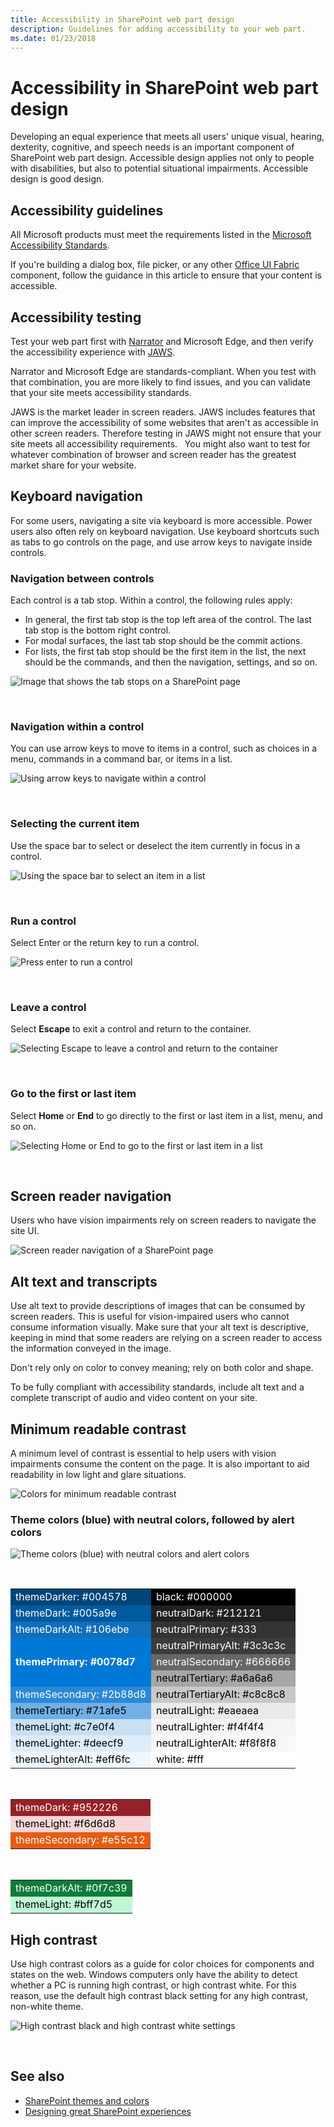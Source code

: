 ```yaml
---
title: Accessibility in SharePoint web part design
description: Guidelines for adding accessibility to your web part.
ms.date: 01/23/2018 
---
```


<!--Based on how rough this content is in its current state, i'm going to pull it from this initial release so we can edit and better prepare. -->

# Accessibility in SharePoint web part design

Developing an equal experience that meets all users' unique visual, hearing, dexterity, cognitive, and speech needs is an important component of SharePoint web part design. Accessible design applies not only to people with disabilities, but also to potential situational impairments. Accessible design is good design.

## Accessibility guidelines

<!-- Make sure that this is an external resource that folks can access. Original link was to a OneNote file. -->
All Microsoft products must meet the requirements listed in the [Microsoft Accessibility Standards](https://microsoft.sharepoint.com/teams/msenable/Pages/MASDetails.aspx
"Link to Microsoft Accesssibility Standards").  

<!-- Fabric components are not designed to be accessible already? And, shouldn't components that aren't based on Fabric also be accessible? -->

If you're building a dialog box, file picker, or any other [Office UI Fabric](https://developer.microsoft.com/en-us/fabric#/components) component, follow the guidance in this article to ensure that your content is accessible. 

<!-- Not sure why we have that link? It currently goes to the OneNote file. Where is the Common UI Controls content? Is that related to accessibility? [v-licapu] - I agree; we shouldn't be linking to this unless it's live to external audiences; even I can't access it. I moved it to within the comment: 
[Common UI Controls](https://microsoft.sharepoint.com/teams/STS/_layouts/OneNote.aspx?id=%2Fteams%2FSTS%2FShared%20Documents%2FSP%20Accessibility%2FAccessibility%20Guidance&wd=target%28Accessibility%20101.one%7C0005C142-938C-4411-B543-B9F4199E19B3%2FEverything%20you%20need%20to%20know%20about%20Accessibility%7CE099AFE3-8804-4E1F-BA50-99493AB8A3D0%2F%29 "Link to Common UI Controls") -->

## Accessibility testing

<!-- FYI, I added links. Can we assume that our target audience uses the Edge browser? -->

Test your web part first with [Narrator](https://support.microsoft.com/en-us/help/22798/windows-10-narrator-get-started) and Microsoft Edge, and then verify the accessibility experience with [JAWS](http://www.freedomscientific.com/Products/Blindness/JAWS).

Narrator and Microsoft Edge are standards-compliant. When you test with that combination, you are more likely to find issues, and you can validate that your site meets accessibility standards. 

JAWS is the market leader in screen readers. JAWS includes features that can improve the accessibility of some websites that aren't as accessible in other screen readers. Therefore testing in JAWS might not ensure that your site meets all accessibility requirements. 
 
You might also want to test for whatever combination of browser and screen reader has the greatest market share for your website.

<!-- Delete? This doesn't seem like text that should be in externally published docs? 
When suppliers test with JAWS, we ask them to repro identified bugs with Narrator and Edge. In the case a bug does not repro with Narrator/Edge it is sent to Mary Smith who works with VFO for a Jaws specific fix. 
-->

## Keyboard navigation

<!-- Is this section telling people how to navigate via a keyboard, or how to design to optimize for keyboard navigation? If the former, . -->

For some users, navigating a site via keyboard is more accessible. Power users also often rely on keyboard navigation. Use keyboard shortcuts such as tabs to go controls on the page, and use arrow keys to navigate inside controls.

### Navigation between controls

Each control is a tab stop. Within a control, the following rules apply:

- In general, the first tab stop is the top left area of the control. The last tab stop is the bottom right control.
- For modal surfaces, the last tab stop should be the commit actions.
- For lists, the first tab stop should be the first item in the list, the next should be the commands, and then the navigation, settings, and so on.

<!-- We should make sure the content in the accessibility topic is accessibible. ;) Please describe the information that the image conveys; something like this (also consider making the image an actual screen shot, that might be more clear):

In the following image:
The first tab is the list item.
The second tab is the command.
The third tab is the navigation.
-->


![Image that shows the tab stops on a SharePoint page](https://i.imgur.com/Vn3VosN.png)

<br/>

### Navigation within a control

You can use arrow keys to move to items in a control, such as choices in a menu, commands in a command bar, or items in a list.

<!-- This image is not very clear. Do you need to have the "blank" list box on the left? -->

![Using arrow keys to navigate within a control](https://i.imgur.com/vF0Nk73.png)

<br/>

### Selecting the current item

Use the space bar to select or deselect the item currently in focus in a control.

![Using the space bar to select an item in a list](https://i.imgur.com/j3fBKPl.png)

<br/>

### Run a control

Select Enter or the return key to run a control.

![Press enter to run a control](https://i.imgur.com/s0nMPdT.png)

<br/>

### Leave a control

Select **Escape** to exit a control and return to the container.

![Selecting Escape to leave a control and return to the container](https://i.imgur.com/uD99zIX.png)

<br/>

### Go to the first or last item

Select **Home** or **End** to go directly to the first or last item in a list, menu, and so on.

![Selecting Home or End to go to the first or last item in a list](https://i.imgur.com/gGKsh74.png)

<br/>

## Screen reader navigation

Users who have vision impairments rely on screen readers to navigate the site UI. 

<!-- Narrator isn't a third-party product. This image needs more text/explanation; please also clarify the alt text. Is this section important, or can it be removed, given the previous mention of testing with Narrator and JAWS? Again, the intent/target audience for this information isn't clear - is it for the user, or the designer? Can you explain why this information is important from the designer's POV? -->

![Screen reader navigation of a SharePoint page](https://i.imgur.com/ar23o3X.png)

## Alt text and transcripts

Use alt text to provide descriptions of images that can be consumed by screen readers. This is useful for vision-impaired users who cannot consume information visually. Make sure that your alt text is descriptive, keeping in mind that some readers are relying on a screen reader to access the information conveyed in the image. 

Don't rely only on color to convey meaning; rely on both color and shape.

To be fully compliant with accessibility standards, include alt text and a complete transcript of audio and video content on your site.

## Minimum readable contrast

A minimum level of contrast is essential to help users with vision impairments consume the content on the page. It is also important to aid readability in low light and glare situations. 

<!--Original image ![Neutral, Theme, and Alert colors for minimum readable contrast](https://i.imgur.com/L7pSF1w.png)-->

![Colors for minimum readable contrast](../images/wcag-2aa-compliance-colors.png)

### Theme colors (blue) with neutral colors, followed by alert colors

![Theme colors (blue) with neutral colors and alert colors](../images/accessibility-blue-theme-and-alert-colors.png)

<br/>

<table>
<tr>
<td style="color:white; background-color:#004578">themeDarker: #004578</td>
<td style="color:white; background-color:#000000">black: #000000</td>
</tr>
<tr>
<td style="color:white; background-color:#005a9e">themeDark: #005a9e</td>
<td style="color:white; background-color:#212121">neutralDark: #212121</td>
</tr>
<tr>
<td style="color:white; background-color:#106ebe">themeDarkAlt: #106ebe</td>
<td style="color:white; background-color:#333">neutralPrimary: #333</td>
</tr>
<tr>
<td rowspan="3" style="font-weight:bold; vertical-align:middle; color:white; background-color:#0078d7">themePrimary: #0078d7</td>
<td style="color:white; background-color:#3c3c3c">neutralPrimaryAlt: #3c3c3c</td>
</tr>
<tr>
<td style="color:white; background-color:#666666">neutralSecondary: #666666</td>
</tr>
<tr>
<td style="color:black; background-color:#a6a6a6">neutralTertiary: #a6a6a6</td>
</tr>
<tr>
<td style="color:white; background-color:#2b88d8">themeSecondary: #2b88d8</td>
<td style="color:black; background-color:#c8c8c8">neutralTertiaryAlt: #c8c8c8</td>
</tr>
<tr>
<td style="color:black; background-color:#71afe5">themeTertiary: #71afe5</td>
<td style="color:black; background-color:#eaeaea">neutralLight: #eaeaea</td>
</tr>
<tr>
<td style="color:black; background-color:#c7e0f4">themeLight: #c7e0f4</td>
<td style="color:black; background-color:#f4f4f4">neutralLighter: #f4f4f4</td>
</tr>
<tr>
<td style="color:black; background-color:#deecf9">themeLighter: #deecf9</td>
<td style="color:black; background-color:#f8f8f8">neutralLighterAlt: #f8f8f8</td>
</tr>
<tr>
<td style="color:black; background-color:#eff6fc">themeLighterAlt: #eff6fc</td>
<td style="color:black; background-color:#fff">white: #fff</td>
</tr>
</table>

<br/>

<table>
<tr>
<td style="color:white; background-color:#952226">themeDark: #952226</td>
</tr>
<tr>
<td style="color:black; background-color:#f6d6d8">themeLight: #f6d6d8</td>
</tr>
<tr>
<td style="color:white; background-color:#e55c12">themeSecondary: #e55c12</td>
</tr>
</table>

<br/>

<table>
<tr>
<td style="color:white; background-color:#0f7c39">themeDarkAlt: #0f7c39</td>
</tr>
<tr>
<td style="color:black; background-color:#bff7d5">themeLight: #bff7d5</td>
</tr>
</table>


## High contrast

Use high contrast colors as a guide for color choices for components and states on the web. Windows computers only have the ability to detect whether a PC is running high contrast, or high contrast white. For this reason, use the default high contrast black setting for any high contrast, non-white theme.

<!-- In the left part of the image, I think the title should be "High Contrast Black". -->

![High contrast black and high contrast white settings](https://i.imgur.com/qvTFzd4.png)

<br/>

## See also

- [SharePoint themes and colors](themes-colors.md)
- [Designing great SharePoint experiences](design-guidance-overview.md)



